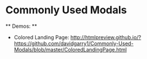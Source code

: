 # Commonly Used Modals

** Demos: **

- Colored Landing Page: http://htmlpreview.github.io/?https://github.com/davidgarry1/Commonly-Used-Modals/blob/master/ColoredLandingPage.html
